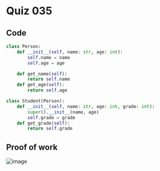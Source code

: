 # Quiz 035

## Code
```.py
class Person:
    def __init__(self, name: str, age: int):
        self.name = name
        self.age = age

    def get_name(self):
        return self.name
    def get_age(self):
        return self.age

class Student(Person):
    def __init__(self, name: str, age: int, grade: int):
        super().__init__(name, age)
        self.grade = grade
    def get_grade(self):
        return self.grade
```
## Proof of work
![image](https://github.com/user-attachments/assets/be3f6058-eca8-4ee2-9aa2-2dabb31a627d)

